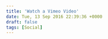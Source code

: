 ```yaml
---
title: 'Watch a Vimeo Video'
date: Tue, 13 Sep 2016 22:39:36 +0000
draft: false
tags: [Social]
---
```



